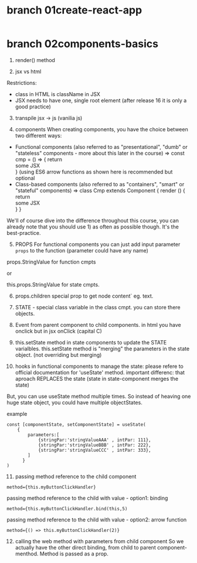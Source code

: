 # branch 01create-react-app
```bash
```

# branch 02components-basics

1. render() method

2. jsx vs html

Restrictions:
* class in HTML is className in JSX
* JSX needs to have one, single root element (after release 16 it is only a good practice)

3. transpile jsx -> js (vanilia js)

4. components
When creating components, you have the choice between two different ways:

- Functional components (also referred to as "presentational", "dumb" or "stateless" components - more about this later in the course) => const cmp = () => { return <div>some JSX</div> } (using ES6 arrow functions as shown here is recommended but optional
- Class-based components (also referred to as "containers", "smart" or "stateful" components) => class Cmp extends Component { render () { return <div>some JSX</div> } } 

We'll of course dive into the difference throughout this course, you can already note that you should use 1) as often as possible though. It's the best-practice.

5. PROPS
For functional components you can just add input parameter `props` to the function (parameter could have any name)

props.StringValue for function cmpts

or

this.props.StringValue for state cmpts.

6. props.children special prop to get node content` eg. text.

7. STATE - special class variable in the class cmpt.
you can store there objects.

8. Event from parent component to child components.
in html you have onclick but in jsx onClick (capital C)

9. this.setState method in state components to update the STATE varialbles. this.setState method is "merging" the parameters in the state object.
(not overriding but merging)

10. hooks in functional components to manage the state:
please refere to official documentation for 'useState' method.
important differenc: that aproach REPLACES the state (state in state-component merges the state)

But, you can use useState method multiple times.
So instead of heaving one huge state object, you could have multiple objectStates.

example 
```
const [componentState, setComponentState] = useState(
    {
        parameters:[
            {stringPar:'stringValueAAA' , intPar: 111},
            {stringPar:'stringValueBBB' , intPar: 222},
            {stringPar:'stringValueCCC' , intPar: 333},
        ]
      }
)
```

11. passing method reference to the child component
```
method={this.myButtonClickHandler}
```

passing method reference to the child with value - option1: binding
```
method={this.myButtonClickHandler.bind(this,5)
```

passing method reference to the child with value - option2: arrow function
```
method={() => this.myButtonClickHandler(2)}
```

12. calling the web method with parameters from child component
So we actually have the other direct binding, from child to parent component-menthod.
Method is passed as a prop. 